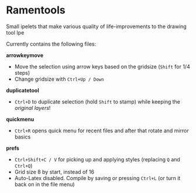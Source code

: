 # Ramentools
Small ipelets that make various quality of life-improvements to the drawing tool Ipe

Currently contains the following files: 

**arrowkeymove**
- Move the selection using arrow keys based on the gridsize (`Shift` for 1/4 steps)
- Change gridsize with `Ctrl+Up / Down`

**duplicatetool**
- `Ctrl+D` to duplicate selection (hold `Shift` to stamp) while keeping the *original layers*!

**quickmenu**
- `Ctrl+R` opens quick menu for recent files and after that rotate and mirror basics

**prefs**
- `Ctrl+Shift+C / V` for picking up and applying styles (replacing `Q` and `Ctrl+Q`)
- Grid size 8 by start, instead of 16
- Auto-Latex disabled. Compile by saving or pressing `Ctrl+L` (or turn it back on in the file menu)
